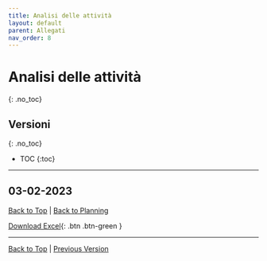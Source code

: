 ```yaml
---
title: Analisi delle attività
layout: default
parent: Allegati
nav_order: 8
---
```


# Analisi delle attività
{: .no_toc}

## Versioni
{: .no_toc}

- TOC
{:toc}

---

## 03-02-2023
[Back to Top](#top) |
[Back to Planning](/pm/2-planning#analisi-delle-attività)

[Download Excel](/pm/resources/tables/task-analysis-2023-02-03.xlsx){: .btn .btn-green }

---

[Back to Top](#top) |
[Previous Version](#03-02-2023)
